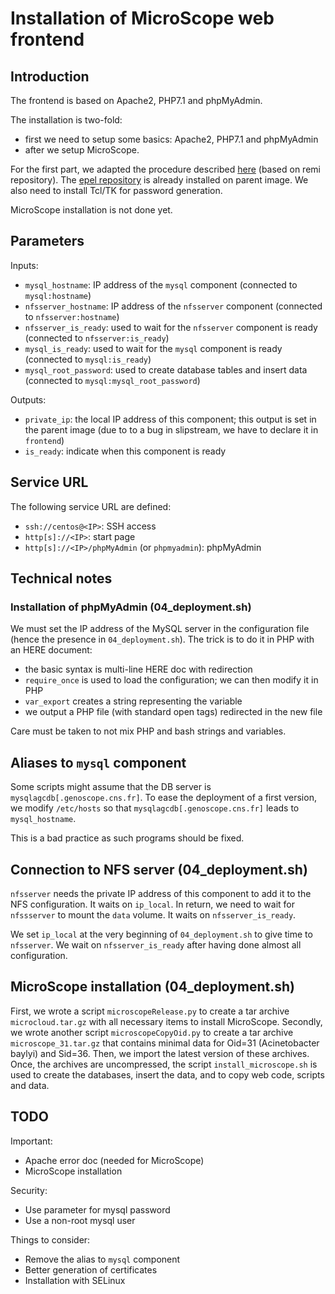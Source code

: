 # Installation of MicroScope web frontend

## Introduction

The frontend is based on Apache2, PHP7.1 and phpMyAdmin.

The installation is two-fold:
* first we need to setup some basics: Apache2, PHP7.1 and phpMyAdmin
* after we setup MicroScope.

For the first part, we adapted the procedure described [here](https://www.howtoforge.com/tutorial/centos-lamp-server-apache-mysql-php/) (based on remi repository).
The [epel repository](https://fedoraproject.org/wiki/EPEL) is already installed on parent image.
We also need to install Tcl/TK for password generation.

MicroScope installation is not done yet.

## Parameters

Inputs:
  - `mysql_hostname`: IP address of the `mysql` component (connected to `mysql:hostname`)
  - `nfsserver_hostname`: IP address of the `nfsserver` component (connected to `nfsserver:hostname`)
  - `nfsserver_is_ready`: used to wait for the `nfsserver` component is ready (connected to `nfsserver:is_ready`)
  - `mysql_is_ready`: used to wait for the `mysql` component is ready (connected to `mysql:is_ready`)
  - `mysql_root_password`: used to create database tables and insert data (connected to `mysql:mysql_root_password`)
  
Outputs:
  - `private_ip`: the local IP address of this component; this output is set in the parent image
    (due to to a bug in slipstream, we have to declare it in `frontend`)
  - `is_ready`: indicate when this component is ready

## Service URL

The following service URL are defined:

  - `ssh://centos@<IP>`: SSH access
  - `http[s]://<IP>`: start page
  - `http[s]://<IP>/phpMyAdmin` (or `phpmyadmin`): phpMyAdmin

## Technical notes

### Installation of phpMyAdmin (04_deployment.sh)

We must set the IP address of the MySQL server in the configuration file (hence the presence in `04_deployment.sh`).
The trick is to do it in PHP with an HERE document:
* the basic syntax is multi-line HERE doc with redirection
* `require_once` is used to load the configuration; we can then modify it in PHP
* `var_export` creates a string representing the variable
* we output a PHP file (with standard open tags) redirected in the new file

Care must be taken to not mix PHP and bash strings and variables.

## Aliases to `mysql` component

Some scripts might assume that the DB server is `mysqlagcdb[.genoscope.cns.fr]`.
To ease the deployment of a first version, we modify `/etc/hosts` so that `mysqlagcdb[.genoscope.cns.fr]` leads to `mysql_hostname`.

This is a bad practice as such programs should be fixed.

## Connection to NFS server (04_deployment.sh)

`nfsserver` needs the private IP address of this component to add it to the NFS configuration.
It waits on `ip_local`.
In return, we need to wait for `nfssserver` to mount the `data` volume.
It waits on `nfsserver_is_ready`.

We set `ip_local` at the very beginning of `04_deployment.sh` to give time to `nfsserver`.
We wait on `nfsserver_is_ready` after having done almost all configuration.

## MicroScope installation (04_deployment.sh)

First, we wrote a script `microscopeRelease.py` to create a tar archive `microcloud.tar.gz` with all necessary items to install MicroScope. Secondly, we wrote another script `microscopeCopyOid.py` to create a tar archive `microscope_31.tar.gz` that contains minimal data for Oid=31 (Acinetobacter baylyi) and Sid=36.
Then, we import the latest version of these archives. 
Once, the archives are uncompressed, the script `install_microscope.sh` is used to create the databases, insert the data, and to copy web code, scripts and data.

## TODO

Important:
* Apache error doc (needed for MicroScope)
* MicroScope installation

Security:
* Use parameter for mysql password
* Use a non-root mysql user

Things to consider:
* Remove the alias to `mysql` component
* Better generation of certificates
* Installation with SELinux
